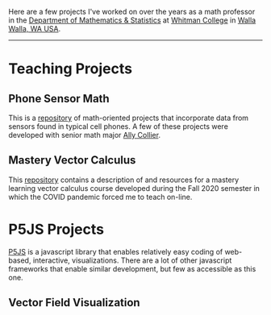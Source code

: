 Here are a few projects I've worked on over the years as a math professor
in the [Department of Mathematics &
Statistics](https://www.whitman.edu/academics/majors-and-minors/mathematics)
at [Whitman College](https://www.whitman.edu/) in [Walla Walla, WA
USA](https://www.wallawallawa.gov/).

* * *

# Teaching Projects

## Phone Sensor Math
This is a [repository](https://github.com/schuelaw/PhoneSensorMath) of
math-oriented projects that incorporate data from sensors found in typical
cell phones. A few of these projects were developed with senior math major
[Ally Collier](https://github.com/AllyCollier).

## Mastery Vector Calculus
This [repository](https://github.com/schuelaw/MasteryVectorCalculus)
contains a description of and resources for a mastery learning vector
calculus course developed during the Fall 2020 semester in which the COVID
pandemic forced me to teach on-line.

# P5JS Projects
[P5JS](https://p5js.org/) is a javascript library that enables relatively
easy coding of web-based, interactive, visualizations. There are a lot of
other javascript frameworks that enable similar development, but few as
accessible as this one.

## Vector Field Visualization
